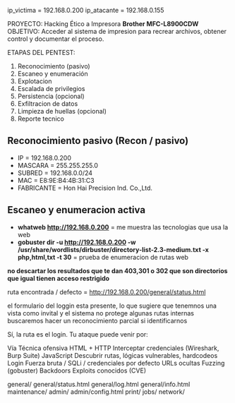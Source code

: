 ip_victima = 192.168.0.200
ip_atacante = 192.168.0.155

PROYECTO: Hacking Ético a Impresora **Brother MFC-L8900CDW**
OBJETIVO: Acceder al sistema de impresion para recrear archivos, obtener control y documentar el proceso.

ETAPAS DEL PENTEST:
1. Reconocimiento (pasivo)
2. Escaneo y enumeración
3. Explotacion
4. Escalada de privilegios
5. Persistencia (opcional)
6. Exfiltracion de datos
7. Limpieza de huellas (opcional)
8. Reporte tecnico

## Reconocimiento pasivo (Recon / pasivo)
- IP = 192.168.0.200
- MASCARA = 255.255.255.0
- SUBRED = 192.168.0.0/24
- MAC = E8:9E:B4:4B:31:C3
- FABRICANTE = Hon Hai Precision Ind. Co.,Ltd.

## Escaneo y enumeracion activa
- **whatweb http://192.168.0.200** = me muestra las tecnologias que usa la web
- **gobuster dir -u http://192.168.0.200 -w /usr/share/wordlists/dirbuster/directory-list-2.3-medium.txt -x php,html,txt -t 30** = prueba de enumeracion de rutas web 

**no descartar los resultados que te dan 403,301 o 302 que son directorios que igual tienen acceso restrigido**

ruta encontrada / defecto = http://192.168.0.200/general/status.html

el formulario del loggin esta presente, lo que sugiere que tenemnos una vista como invital y el sistema no protege algunas rutas internas buscaremos hacer un reconocimiento parcial si identificarnos



Sí, la ruta es el login. Tu ataque puede venir por:

Vía	Técnica ofensiva
HTML + HTTP	Interceptar credenciales (Wireshark, Burp Suite)
JavaScript	Descubrir rutas, lógicas vulnerables, hardcodeos
Login	Fuerza bruta / SQLi / credenciales por defecto
URLs ocultas	Fuzzing (gobuster)
Backdoors	Exploits conocidos (CVE)

general/
general/status.html
general/log.html
general/info.html
maintenance/
admin/
admin/config.html
print/
jobs/
network/